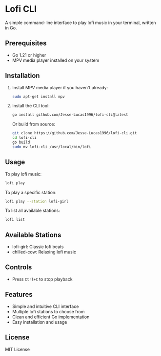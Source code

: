 # Lofi CLI

A simple command-line interface to play lofi music in your terminal, written in Go.

## Prerequisites

- Go 1.21 or higher
- MPV media player installed on your system

## Installation

1. Install MPV media player if you haven't already:
   ```bash
   sudo apt-get install mpv
   ```

2. Install the CLI tool:
   ```bash
   go install github.com/Jesse-Lucas1996/lofi-cli@latest
   ```

   Or build from source:
   ```bash
   git clone https://github.com/Jesse-Lucas1996/lofi-cli.git
   cd lofi-cli
   go build
   sudo mv lofi-cli /usr/local/bin/lofi
   ```

## Usage

To play lofi music:
```bash
lofi play
```

To play a specific station:
```bash
lofi play --station lofi-girl
```

To list all available stations:
```bash
lofi list
```

## Available Stations

- lofi-girl: Classic lofi beats
- chilled-cow: Relaxing lofi music

## Controls

- Press `Ctrl+C` to stop playback

## Features

- Simple and intuitive CLI interface
- Multiple lofi stations to choose from
- Clean and efficient Go implementation
- Easy installation and usage

## License

MIT License 
